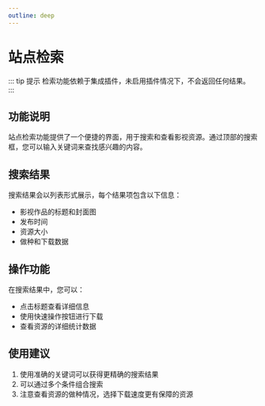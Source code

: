 ```yaml
---
outline: deep
---
```


# 站点检索

::: tip 提示
检索功能依赖于集成插件，未启用插件情况下，不会返回任何结果。
:::

<a-image style="border-radius: 12px" src="/images/usage/search-site-001.png" />

## 功能说明

站点检索功能提供了一个便捷的界面，用于搜索和查看影视资源。通过顶部的搜索框，您可以输入关键词来查找感兴趣的内容。

## 搜索结果

搜索结果会以列表形式展示，每个结果项包含以下信息：
- 影视作品的标题和封面图
- 发布时间
- 资源大小
- 做种和下载数据

## 操作功能

在搜索结果中，您可以：
- 点击标题查看详细信息
- 使用快速操作按钮进行下载
- 查看资源的详细统计数据

## 使用建议

1. 使用准确的关键词可以获得更精确的搜索结果
2. 可以通过多个条件组合搜索
3. 注意查看资源的做种情况，选择下载速度更有保障的资源